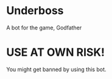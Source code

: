 # Underboss
A bot for the game, Godfather

# USE AT OWN RISK! 

You might get banned by using this bot.
